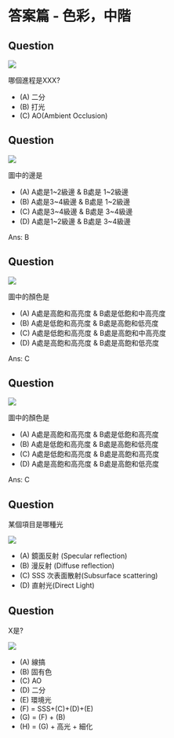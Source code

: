 # 答案篇 - 色彩，中階


## Question
![](./二分打光AO.webp)

哪個進程是XXX?

* (A) 二分
* (B) 打光
* (C) AO(Ambient Occlusion)

## Question

![](./石膏%20邊.webp)

圖中的邊是

* (A) A處是1~2級邊 & B處是 1~2級邊
* (B) A處是3~4級邊 & B處是 1~2級邊
* (C) A處是3~4級邊 & B處是 3~4級邊
* (D) A處是1~2級邊 & B處是 3~4級邊

Ans: B

## Question
![](./藍色%20飽和度.webp)

圖中的顏色是

* (A) A處是高飽和高亮度 & B處是低飽和中高亮度
* (B) A處是低飽和高亮度 & B處是高飽和低亮度
* (C) A處是低飽和高亮度 & B處是高飽和中高亮度
* (D) A處是高飽和高亮度 & B處是高飽和低亮度

Ans: C

## Question
![](./黃色%20飽和度.webp)

圖中的顏色是

* (A) A處是高飽和高亮度 & B處是低飽和高亮度
* (B) A處是低飽和高亮度 & B處是高飽和低亮度
* (C) A處是低飽和高亮度 & B處是高飽和高亮度
* (D) A處是高飽和高亮度 & B處是高飽和低亮度

Ans: C

## Question

某個項目是哪種光

![](./SSS.webp)

* (A) 鏡面反射 (Specular reflection)
* (B) 漫反射 (Diffuse reflection)
* (C) SSS 次表面散射(Subsurface scattering)
* (D) 直射光(Direct Light)

## Question

X是?

![](./complex.webp)

* (A) 線搞
* (B) 固有色
* (C) AO
* (D) 二分
* (E) 環境光
* (F) = SSS+(C)+(D)+(E)
* (G) = (F) + (B)
* (H) = (G) + 高光 + 細化
